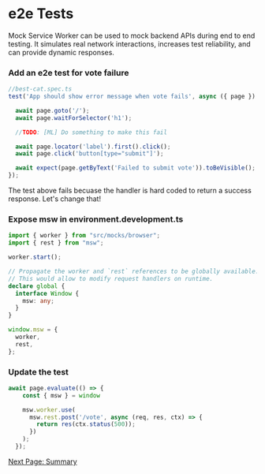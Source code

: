 # e2e Tests

Mock Service Worker can be used to mock backend APIs during end to end testing. It simulates real network interactions, increases test reliability, and can provide dynamic responses.

### Add an e2e test for vote failure

```ts
//best-cat.spec.ts
test('App should show error message when vote fails', async ({ page }) => {

  await page.goto('/');
  await page.waitForSelector('h1');

  //TODO: [ML] Do something to make this fail

  await page.locator('label').first().click();
  await page.click('button[type="submit"]');

  await expect(page.getByText('Failed to submit vote')).toBeVisible();
});
```

The test above fails becuase the handler is hard coded to return a success response.  Let's change that!

### Expose msw in environment.development.ts

```ts
import { worker } from "src/mocks/browser";
import { rest } from "msw";

worker.start();

// Propagate the worker and `rest` references to be globally available. 
// This would allow to modify request handlers on runtime. 
declare global {
  interface Window {
    msw: any;
  }
}

window.msw = { 
  worker, 
  rest, 
}; 
```

### Update the test 
```ts
await page.evaluate(() => { 
    const { msw } = window 

    msw.worker.use( 
      msw.rest.post('/vote', async (req, res, ctx) => { 
        return res(ctx.status(500)); 
      })
    );  
  });
```

[Next Page: Summary](summary-recap.md)